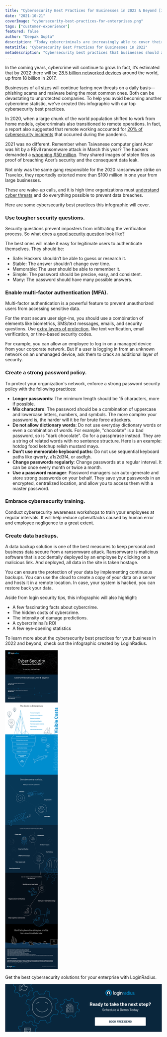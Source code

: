 ```yaml
---
title: "Cybersecurity Best Practices for Businesses in 2022 & Beyond [Infographic]"
date: "2021-10-21"
coverImage: "cybersecurity-best-practices-for-enterprises.png"
tags: ["customer-experience"]
featured: false 
author: "Deepak Gupta"
description: "Today cybercriminals are increasingly able to cover their tracks, hide in the cloud, manipulate the infrastructure of the web, and exploit complex vulnerabilities. This infographic summarizes the key takeaway into the cybersecurity best practices that businesses should adopt in 2022."
metatitle: "Cybersecurity Best Practices for Businesses in 2022"
metadescription: "Cybersecurity best practices that businesses should adopt in 2022. Learn more about cyber threats and how to prevent data breaches from our infographic."
---
```


In the coming years, cybercrime will continue to grow. In fact, it’s estimated that by 2022 there will be [28.5 billion networked devices](https://cyrekdigital.com/uploads/content/files/white-paper-c11-741490.pdf]) around the world, up from 18 billion in 2017. 

Businesses of all sizes will continue facing new threats on a daily basis—phishing scams and malware being the most common ones. Both can be devastating to unprotected companies. To help you avoid becoming another cybercrime statistic, we’ve created this infographic with our top cybersecurity best practices.

In 2020, when a large chunk of the world population shifted to work from home models, cybercriminals also transitioned to remote operations. In fact, a report also suggested that remote working accounted for [20% of cybersecurity incidents](https://resources.malwarebytes.com/files/2020/08/Malwarebytes_EnduringFromHome_Report_FINAL.pdf) that occurred during the pandemic. 

2021 was no different. Remember when Taiwanese computer giant Acer was hit by a REvil ransomware attack in March this year? The hackers demanded a [whopping $50 million](https://constellix.com/news/acer-responds-to-being-hit-by-50m-ransomware-attack). They shared images of stolen files as proof of breaching Acer’s security and the consequent data leak.

Not only was the same gang responsible for the 2020 ransomware strike on Travelex, they reportedly extorted more than $100 million in one year from large businesses.

These are wake-up calls, and it is high time organizations must [understand cyber threats](https://www.loginradius.com/blog/2019/10/cybersecurity-attacks-business/) and do everything possible to prevent data breaches.

Here are some cybersecurity best practices this infographic will cover.

### Use tougher security questions.

Security questions prevent imposters from infiltrating the verification process. So what does [a good security question](https://www.loginradius.com/blog/start-with-identity/2019/01/best-practices-choosing-good-security-questions/) look like? 

The best ones will make it easy for legitimate users to authenticate themselves. They should be: 



*   Safe: Hackers shouldn’t be able to guess or research it.
*   Stable: The answer shouldn’t change over time.
*   Memorable: The user should be able to remember it.
*   Simple: The password should be precise, easy, and consistent.
*   Many: The password should have many possible answers.


### Enable multi-factor authentication (MFA).

Multi-factor authentication is a powerful feature to prevent unauthorized users from accessing sensitive data. 

For the most secure user sign-ins, you should use a combination of elements like biometrics, SMS/text messages, emails, and security questions. Use [extra layers of protection](https://www.loginradius.com/blog/2019/06/what-is-multi-factor-authentication/), like text verification, email verification, or time-based security codes.

For example, you can allow an employee to log in on a managed device from your corporate network. But if a user is logging in from an unknown network on an unmanaged device, ask them to crack an additional layer of security. 


### Create a strong password policy.

To protect your organization's network, enforce a strong password security policy with the following practices:



*   **Longer passwords**: The minimum length should be 15 characters, more if possible.
*   **Mix characters**: The password should be a combination of uppercase and lowercase letters, numbers, and symbols. The more complex your password is, the harder will it be for brute force attackers. 
*   **Do not allow dictionary words**: Do not use everyday dictionary words or even a combination of words. For example, "chocolate" is a bad password, so is "dark chocolate". Go for a passphrase instead. They are a string of related words with no sentence structure. Here is an example: hotdog food ketchup relish mustard mayo. 
*   **Don’t use memorable keyboard paths**: Do not use sequential keyboard paths like qwerty, a1s2d3f4, or asdfgh. 
*   **Change passwords regularly**: Change passwords at a regular interval. It can be once every month or twice a month. 
*   **Use a password manager**: Password managers can auto-generate and store strong passwords on your behalf. They save your passwords in an encrypted, centralized location, and allow you to access them with a master password. 


### Embrace cybersecurity training.

Conduct cybersecurity awareness workshops to train your employees at regular intervals. It will help reduce cyberattacks caused by human error and employee negligence to a great extent. 


### Create data backups.

A data backup solution is one of the best measures to keep personal and business data secure from a ransomware attack. Ransomware is malicious software that is accidentally deployed by an employee by clicking on a malicious link. And deployed, all data in the site is taken hostage. 

You can ensure the protection of your data by implementing continuous backups. You can use the cloud to create a copy of your data on a server and hosts it in a remote location. In case, your system is hacked, you can restore back your data. 

Aside from login security tips, this infographic will also highlight:



*   A few fascinating facts about cybercrime.
*   The hidden costs of cybercrime.
*   The intensity of damage predictions.  
*   A cybercriminal’s ROI
*   A few eye-opening statistics 

To learn more about the cybersecurity best practices for your business in 2022 and beyond, check out the infographic created by LoginRadius.

![cybersecurity-infographic](cybersecurity-infographic.png)

Get the best cybersecurity solutions for your enterprise with LoginRadius.

[![book-free-demo-loginradius](Book-Free-Demo-1024x310.png)](https://www.loginradius.com/book-a-demo/)

